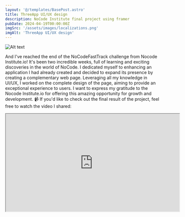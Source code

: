 ```yaml
---
layout: '@/templates/BasePost.astro'
title: ThreeApp UI/UX design 
description: NoCode Institute final project using framer
pubDate: 2024-04-19T00:00:00Z
imgSrc: '/assets/images/localizations.png'
imgAlt: 'ThreeApp UI/UX design'
---
```


<img title="a title" alt="Alt text" src="/assets/images/localizations.png">

And I've reached the end of the NoCodeFastTrack challenge from Nocode Institute.io! It's been two incredible weeks, full of learning and exciting discoveries in the world of NoCode. 
I dedicated myself to enhancing an application I had already created and decided to expand its presence by creating a complementary web page. 
Leveraging all my knowledge in UI/UX, I worked on the complete design of the page, aiming to provide an exceptional experience to users. 
I want to express my gratitude to the Nocode Institute.io for offering this amazing opportunity for growth and development. 
📹 If you'd like to check out the final result of the project, feel free to watch the video I shared:

<iframe width="560" height="315" src="https://www.youtube.com/watch?v=YQFvderlRQg&ab_channel=DavideTrovisco" frameborder="2" allow="accelerometer; autoplay; clipboard-write; encrypted-media; gyroscope; picture-in-picture" allowfullscreen></iframe>
